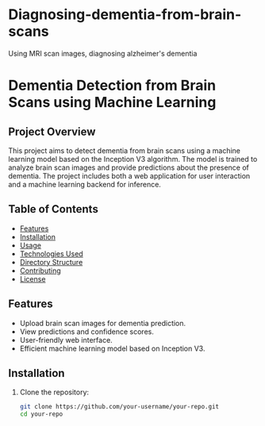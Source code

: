 # Diagnosing-dementia-from-brain-scans
Using MRI scan images, diagnosing alzheimer's dementia
# Dementia Detection from Brain Scans using Machine Learning

## Project Overview

This project aims to detect dementia from brain scans using a machine learning model based on the Inception V3 algorithm. The model is trained to analyze brain scan images and provide predictions about the presence of dementia. The project includes both a web application for user interaction and a machine learning backend for inference.

## Table of Contents

- [Features](#features)
- [Installation](#installation)
- [Usage](#usage)
- [Technologies Used](#technologies-used)
- [Directory Structure](#directory-structure)
- [Contributing](#contributing)
- [License](#license)

## Features

- Upload brain scan images for dementia prediction.
- View predictions and confidence scores.
- User-friendly web interface.
- Efficient machine learning model based on Inception V3.

## Installation

1. Clone the repository:

   ```bash
   git clone https://github.com/your-username/your-repo.git
   cd your-repo
